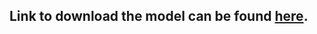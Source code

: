 ## Link to download the model can be found [here](https://drive.google.com/file/d/1Tz9BtiF0Ke4XIwn6awzb_2JQFBh9C7rU/view?usp=sharing).
